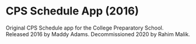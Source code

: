 # CPS Schedule App (2016)

Original CPS Schedule app for the College Preparatory School.<br>
Released 2016 by Maddy Adams. Decommissioned 2020 by Rahim Malik.
